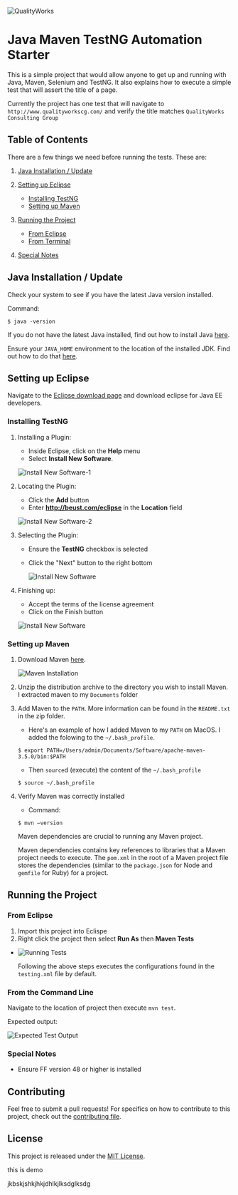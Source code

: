 
![QualityWorks](.README/logo.png)

# Java Maven TestNG Automation Starter

This is a simple project that would allow anyone to get up and running with Java, Maven, Selenium and TestNG. It also explains how to execute a simple test that will assert the title of a page.

Currently the project has one test that will navigate to `http://www.qualityworkscg.com/` and verify the title matches `QualityWorks Consulting Group`

## Table of Contents
There are a few things we need before running the tests. These are:

1. [Java Installation / Update](#installation)
1. [Setting up Eclipse](#eclipse-setup)
    
    *  [Installing TestNG](#eclipse-testng-installation)
    *  [Setting up Maven](#setting-up-maven)
1. [Running the Project](#running-the-project)
    
    * [From Eclipse](#from-eclipse)
    * [From Terminal](#from-command-line)
1. [Special Notes](#special-notes)


## <a id="eclipse-setup"></a>Java Installation / Update

Check your system to see if you have the latest Java version installed.
 
 Command:
 ```shell
$ java -version
```

If you do not have the latest Java installed, find out how to install Java [here](https://www.java.com/en/download/help/download_options.xml).

Ensure your `JAVA_HOME` environment to the location of the installed JDK. Find out how to do that [here](https://docs.oracle.com/cd/E19182-01/820-7851/inst_cli_jdk_javahome_t/).

##  <a id="installation"></a> Setting up Eclipse

Navigate to the [Eclipse download page](https://eclipse.org/downloads/) and download eclipse for Java EE developers.

### <a id="eclipse-testng-installation"></a> Installing TestNG

1. Installing a Plugin:
    * Inside Eclipse, click on the **Help** menu  
    * Select **Install New Software**.

    ![Install New Software-1](.README/install-new-software-eclipse-1.png)

1. Locating the Plugin:
    * Click the **Add** button
    * Enter **http://beust.com/eclipse** in the **Location** field

    ![Install New Software-2](.README/install-new-software-eclipse-2.png)

1. Selecting the Plugin:
    * Ensure the **TestNG** checkbox is selected
    * Click the "Next" button to the right bottom

      ![Install New Software](.README/install-new-software-eclipse-3.png)


1. Finishing up:
    * Accept the terms of the license agreement
    * Click on the Finish button

    ![Install New Software](.README/install-new-software-eclipse-4.png)

### <a id="setting-up-maven"></a>Setting up Maven

1. Download Maven [here](https://maven.apache.org/download.cgi).

    ![Maven Installation](.README/maven-installation-1.png)

1. Unzip the distribution archive to the directory you wish to install Maven. I extracted maven to my `Documents` folder
  
1. Add Maven to the `PATH`. More information can be found in the `README.txt` in the zip folder.

    * Here's an example of how I added Maven to my `PATH` on MacOS.
    I added the folowing to the `~/.bash_profile`.

    ```shell
    $ export PATH=/Users/admin/Documents/Software/apache-maven-3.5.0/bin:$PATH

    ```
    * Then `source`d (execute) the content of the `~/.bash_profile`
      
    ``` shell 
    $ source ~/.bash_profile
    ```

1. Verify Maven was correctly installed

    * Command:

    ```shell
    $ mvn –version
    ```

    Maven dependencies are crucial to running any Maven project.
    
    Maven dependencies contains key references to libraries that a Maven project needs to execute. The `pom.xml` in the root of a Maven project file stores the dependencies (similar to the `package.json` for Node and `gemfile` for Ruby) for a project.

## <a id="running-the-project"></a> Running the Project

### <a id="from-eclipse"></a> From Eclipse

  1. Import this project into Eclispe
  1. Right click the project then select **Run As** then **Maven Tests**
  
  * ![Running Tests](.README/running-tests-1.png)

    Following the above steps executes the configurations found in the `testing.xml` file by default.

### <a id="from-command-line"></a> From the Command Line

Navigate to the location of project then execute `mvn test`.

Expected output:

![Expected Test Output](.README/expected-test-output.png)

### <a id="special-notes"></a> Special Notes

* Ensure FF version 48 or higher is installed

## Contributing
Feel free to submit a pull requests! For specifics on how to contribute to this project, check out the  [contributing file](CONTRIBUTING.md).

## License
This project is released under the [MIT License](LICENSE).


this is demo 


jkbskjshkjhkjdhlkjlksdglksdg
